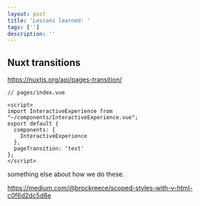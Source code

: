 ```yaml
---
layout: post
title: 'Lessons learned: '
tags: ['']
description: ''
---
```


## Nuxt transitions

https://nuxtjs.org/api/pages-transition/

```
// pages/index.vue

<script>
import InteractiveExperience from "~/components/InteractiveExperience.vue";
export default {
  components: {
    InteractiveExperience
  },
  pageTransition: 'test'
};
</script>
```

something else about how we do these.

https://medium.com/@brockreece/scoped-styles-with-v-html-c0f6d2dc5d8e